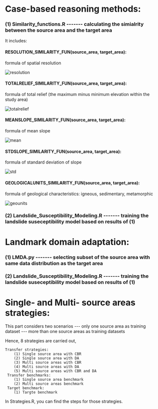 
# Case-based reasoning methods:

   ### (1) Similarity_functions.R              ------- calculating the simialrity between the source area and the target area
   
   It includes:
   
   #### RESOLUTION_SIMILARITY_FUN(source_area, target_area):
   
   formula of spatial resolution 
   
   ![resolution](https://user-images.githubusercontent.com/60289894/164326195-a7eaaef1-67ff-4926-9f0d-a6f24cc85a92.PNG)
   
   #### TOTALRELIEF_SIMILARITY_FUN(source_area, target_area):
   
   formula of total relief (the maximum minus minimum elevation within the study area)
   
   ![totalrelief](https://user-images.githubusercontent.com/60289894/164326190-6375fbb8-eee3-4085-b8d6-289956e0a1ad.PNG)
   
   #### MEANSLOPE_SIMILARITY_FUN(source_area, target_area):
   
   formula of mean slope
   
   ![mean](https://user-images.githubusercontent.com/60289894/164326202-97b7d3ff-61dc-4610-89c4-477e05dc50e1.PNG)
   
   #### STDSLOPE_SIMILARITY_FUN(source_area, target_area):
   
   formula of standard deviation of slope
   
   ![std](https://user-images.githubusercontent.com/60289894/164326205-0bf01cd3-fea0-4f01-95ee-05ef285c9b0f.PNG)
   
   #### GEOLOGICALUNITS_SIMILARITY_FUN(source_area, target_area):
   
   formula of geological characteristics: igneous, sedimentary, metamorphic
   
   ![geounits](https://user-images.githubusercontent.com/60289894/164326199-90a31094-34d5-414c-ad1d-c173dc7150b3.PNG)
   
   ### (2) Landslide_Susceptibility_Modeling.R ------- training the landslide suseceptibility model based on results of (1)
 
# Landmark domain adaptation:

   ### (1) LMDA.py                             ------- selecting subset of the source area with same data distribution as the target area
   
   
   
   ### (2) Landslide_Susceptibility_Modeling.R ------- training the landslide suseceptibility model based on results of (1)

# Single- and Multi- source areas strategies:

   This part considers two scenarios --- only one source area as training dataset
                                     --- more than one source areas as training datasets

Hence, 8 strategies are carried out,

    Transfer strategies:
        (1) Single source area with CBR
        (2) Single source area with DA
        (3) Multi source areas with CBR
        (4) Multi source areas with DA
        (5) Multi source areas with CBR and DA
     Transfer benchmarks:
        (1) Single source area benchmark
        (2) Multi source areas benchmark
     Target benchmark:
        (1) Targte benchmark
     
In Strategies.R, you can find the steps for those strategies.


